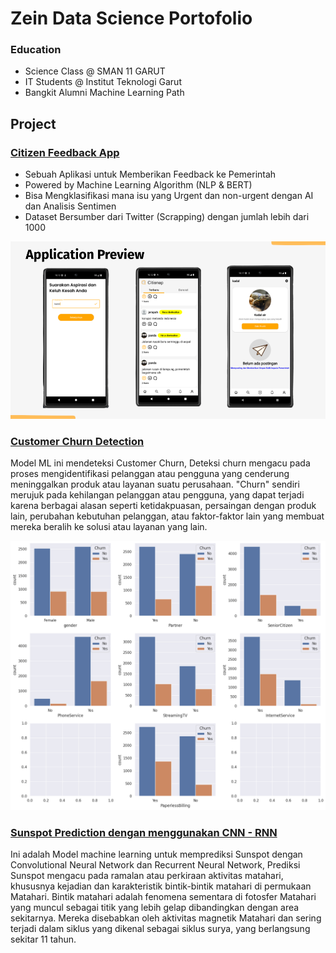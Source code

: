 # Zein Data Science Portofolio

### Education
- Science Class @ SMAN 11 GARUT
- IT Students @ Institut Teknologi Garut
- Bangkit Alumni  Machine Learning Path

## Project
### [Citizen Feedback App](https://github.com/Zeinayyy/Citizen_Feedback_App)

- Sebuah Aplikasi untuk Memberikan Feedback ke Pemerintah
- Powered by Machine Learning Algorithm (NLP & BERT)
- Bisa Mengklasifikasi mana isu yang Urgent dan non-urgent dengan AI dan Analisis Sentimen
- Dataset Bersumber dari Twitter  (Scrapping) dengan jumlah lebih dari 1000

![citysnap](assets/Capstone%20PPT.png)

### [Customer Churn Detection](https://github.com/Zeinayyy/Churn-Detection)
Model ML ini mendeteksi Customer Churn, Deteksi churn mengacu pada proses mengidentifikasi pelanggan atau pengguna yang cenderung meninggalkan produk atau layanan suatu perusahaan. "Churn" sendiri merujuk pada kehilangan pelanggan atau pengguna, yang dapat terjadi karena berbagai alasan seperti ketidakpuasan, persaingan dengan produk lain, perubahan kebutuhan pelanggan, atau faktor-faktor lain yang membuat mereka beralih ke solusi atau layanan yang lain.

![churn](assets/churn.png)

### [Sunspot Prediction dengan menggunakan CNN - RNN](https://github.com/Zeinayyy/Sunspot-Prediction/tree/main)
Ini adalah Model machine learning untuk memprediksi Sunspot dengan Convolutional Neural Network dan Recurrent Neural Network, Prediksi Sunspot mengacu pada ramalan atau perkiraan aktivitas matahari, khususnya kejadian dan karakteristik bintik-bintik matahari di permukaan Matahari. Bintik matahari adalah fenomena sementara di fotosfer Matahari yang muncul sebagai titik yang lebih gelap dibandingkan dengan area sekitarnya. Mereka disebabkan oleh aktivitas magnetik Matahari dan sering terjadi dalam siklus yang dikenal sebagai siklus surya, yang berlangsung sekitar 11 tahun.


